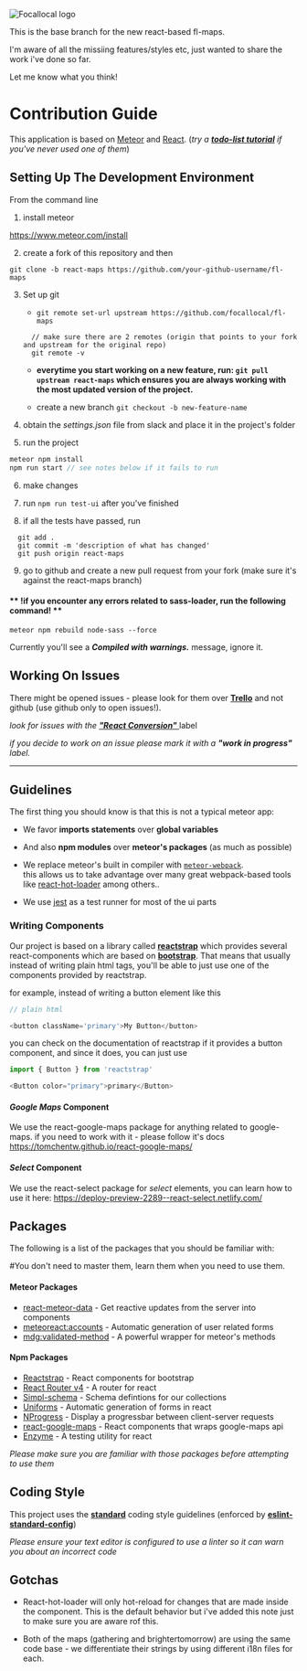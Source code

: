 ![Focallocal logo](http://news.focallocal.org/wp-content/uploads/2015/02/focallocal-very-low-res1-min.png)

This is the base branch for the new react-based fl-maps.

I'm aware of all the missiing features/styles etc, just wanted to share the work i've done so far.

Let me know what you think!

# Contribution Guide

This application is based on [Meteor](https://www.meteor.com/) and [React](https://reactjs.org/). (*try a [**todo-list tutorial**](https://www.meteor.com/tutorials/react/creating-an-app) if you've never used one of them*)

## Setting Up The Development Environment

From the command line

1. install meteor

  https://www.meteor.com/install

2. create a fork of this repository and then

  `git clone -b react-maps https://github.com/your-github-username/fl-maps`

3. Set up git

      - `git remote set-url upstream https://github.com/focallocal/fl-maps`
      ```
        // make sure there are 2 remotes (origin that points to your fork and upstream for the original repo)
        git remote -v
      ```

    - **everytime you start working on a new feature, run: `git pull upstream react-maps` which ensures you are always working with the most updated version of the project.**

    - create a new branch `git checkout -b new-feature-name`

4. obtain the *settings.json* file from slack and place it in the project's folder

5. run the project

  ```javascript
  meteor npm install
  npm run start // see notes below if it fails to run
  ```

6. make changes

7. run `npm run test-ui` after you've finished

8. if all the tests have passed, run

  ```
    git add .
    git commit -m 'description of what has changed'
    git push origin react-maps
  ```

9. go to github and create a new pull request from your fork (make sure it's against the react-maps branch)

#### ** !if you encounter any errors related to sass-loader, run the following command! **

`meteor npm rebuild node-sass --force`

Currently you'll see a _**Compiled with warnings.**_ message, ignore it.

## Working On Issues

There might be opened issues - please look for them over [**Trello**](https://trello.com/b/PFj7RlgM/focallocalorg) and not github (use github only to open issues!).

*look for issues with the [**"React Conversion"** ](https://github.com/focallocal/fl-maps/labels/React%20Conversion)* label

*if you decide to work on an issue please mark it with a **"work in progress"** label.*

---

<a name='guidelines' />

## Guidelines

The first thing you should know is that this is not a typical meteor app:

- We favor **imports statements** over **global variables**

- And also **npm modules** over **meteor's packages** (as much as possible)

- We replace meteor's built in compiler with [`meteor-webpack`](https://github.com/ardatan/meteor-webpack).   
this allows us to take advantage over many great webpack-based tools like [react-hot-loader](https://github.com/gaearon/react-hot-loader) among others..

- We use [jest](https://facebook.github.io/jest/) as a test runner for most of the ui parts

### Writing Components

Our project is based on a library called [**reactstrap**](https://reactstrap.github.io/) which provides several react-components which are based on [**bootstrap**](https://getbootstrap.com/).
That means that usually instead of writing plain html tags, you'll be able to just use one of the components provided by reactstrap.

for example, instead of writing a button element like this
```javascript
// plain html

<button className='primary'>My Button</button>
```

you can check on the documentation of reactstrap if it provides a button component, and since it does, you can just use
```javascript
import { Button } from 'reactstrap'

<Button color="primary">primary</Button>
```

#### *Google Maps* Component

We use the react-google-maps package for anything related to google-maps. if you need to work with it - please follow it's docs https://tomchentw.github.io/react-google-maps/

#### *Select* Component

We use the react-select package for *select* elements, you can learn how to use it here: https://deploy-preview-2289--react-select.netlify.com/

## Packages

The following is a list of the packages that you should be familiar with:

#You don't need to master them, learn them when you need to use them.

#### Meteor Packages

* [react-meteor-data](https://github.com/meteor/react-packages/) - Get reactive updates from the server into components
* [meteoreact:accounts](https://github.com/royGil/accounts-react/) - Automatic generation of user related forms
* [mdg:validated-method](https://github.com/meteor/validated-method) - A powerful wrapper for meteor's methods

#### Npm Packages

* [Reactstrap](https://reactstrap.github.io/) - React components for bootstrap
* [React Router v4](https://github.com/ReactTraining/react-router) - A router for react
* [Simpl-schema](https://github.com/aldeed/simple-schema-js) - Schema defintions for our collections
* [Uniforms](https://github.com/vazco/uniforms) - Automatic generation of forms in react
* [NProgress](http://ricostacruz.com/nprogress/) - Display a progressbar between client-server requests
* [react-google-maps](https://github.com/tomchentw/react-google-maps) - React components that wraps google-maps api
* [Enzyme](https://github.com/airbnb/enzyme) - A testing utility for react

*Please make sure you are familiar with those packages before attempting to use them*

## Coding Style

This project uses the [**standard**](https://standardjs.com/) coding style guidelines (enforced by [**eslint-standard-config**](https://github.com/standard/eslint-config-standard))

*Please ensure your text editor is configured to use a linter so it can warn you about an incorrect code*

## **Gotchas**

* React-hot-loader will only hot-reload for changes that are made inside the <App /> component. This is the default behavior but i've added this note just to make sure you are aware rof this.

* Both of the maps (gathering and brightertomorrow) are using the same code base - we differentiate their strings by using different i18n files for each.
